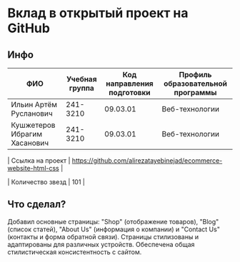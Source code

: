 # Вклад в открытый проект на GitHub 

## Инфо

| ФИО | Учебная группа | Код направления подготовки | Профиль образовательной программы |
|-|-|-|-|
| Ильин Артём Русланович | 241-3210 | 09.03.01 | Веб-технологии |
| Кушжетеров Ибрагим Хасанович | 241-3210 | 09.03.01 | Веб-технологии |

| Ссылка на проект | https://github.com/alirezatayebinejad/ecommerce-website-html-css | 

| Количество звезд | 101 | 




## Что сделал?

Добавил основные страницы: "Shop" (отображение товаров), "Blog" (список статей), "About Us" (информация о компании) и "Contact Us" (контакты и форма обратной связи).  Страницы стилизованы и адаптированы для различных устройств.  Обеспечена общая стилистическая консистентность с сайтом.
